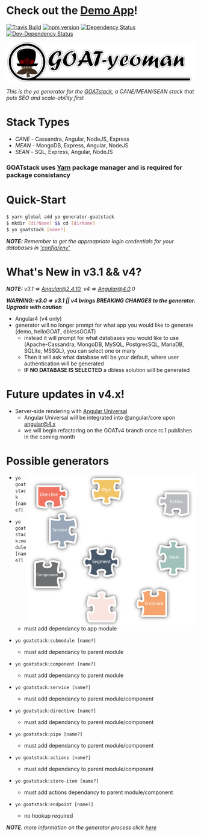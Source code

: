 # Check out the [Demo App](http://www.goatstack.com/)!

[![Travis Build](https://travis-ci.org/JCThomas4214/GOAT-yeoman.svg?branch=master)](https://travis-ci.org/JCThomas4214/GOAT-yeoman)
[![npm version](https://img.shields.io/npm/v/generator-goatstack.svg)](https://www.npmjs.com/package/generator-goatstack)
[![Dependency Status](https://img.shields.io/david/projectSHAI/GOATstack.svg)](https://david-dm.org/projectSHAI/GOAT-stack)
[![Dev-Dependency Status](https://img.shields.io/david/dev/projectSHAI/GOATstack.svg)](https://david-dm.org/projectSHAI/GOAT-stack?type=dev)

[![GOAT yeoman][logo]](https://github.com/projectSHAI/GOATstack)

_This is the yo generator for the [GOATstack](https://github.com/projectSHAI/GOATstack), a CANE/MEAN/SEAN stack that puts SEO and scale-ability first_

# Stack Types

* _CANE_ - Cassandra, Angular, NodeJS, Express
* _MEAN_ - MongoDB, Express, Angular, NodeJS
* _SEAN_ - SQL, Express, Angular, NodeJS

### GOATstack uses [Yarn](https://yarnpkg.com/en/) package manager and is required for package consistancy

# Quick-Start

```sh
$ yarn global add yo generator-goatstack
$ mkdir [dirName] $$ cd [dirName]
$ yo goatstack [name?]
```

_**NOTE:** Remember to get the approapriate login credentials for your databases in ['config/env'](https://github.com/projectSHAI/GOATstack/tree/master/config/env)_

# What's New in v3.1 && v4?

_**NOTE:** v3.1 => Angular@2.4.10, v4 => Angular@4.0.0_

**_WARNING: v3.0 => v3.1 || v4 brings BREAKING CHANGES to the generator. Upgrade with caution_**

* Angular4 (v4 only)
* generator will no longer prompt for what app you would like to generate (demo, helloGOAT, dblessGOAT)
   * instead it will prompt for what databases you would like to use (Apache-Cassandra, MongoDB, MySQL, PostgresSQL, MariaDB, SQLite, MSSQL), you can select one or many
   * Then it will ask what database will be your default, where user authentication will be generated
   * __IF NO DATABASE IS SELECTED__ a dbless solution will be generated

# Future updates in v4.x!

* Server-side rendering with [Angular Universal](https://universal.angular.io/)
  * Angular Universal will be integrated into @angular/core upon [angular@4.x](https://github.com/angular/angular/blob/master/CHANGELOG.md)
  * we will begin refactoring on the GOATv4 branch once rc.1 publishes in the coming month


# Possible generators
  <img align="right" src="https://github.com/JCThomas4214/Documentation/raw/master/GOAT-yeoman/puzzle-pieces.png?raw=true"/>
  
  + `yo goatstack [name?]`
  
  + `yo goatstack:module [name?]`
    + must add dependancy to app module

  + `yo goatstack:submodule [name?]`
    + must add dependancy to parent module
  
  + `yo goatstack:component [name?]`
    + must add dependancy to parent module
  
  + `yo goatstack:service [name?]`
    + must add dependancy to parent module/component
  
  + `yo goatstack:directive [name?]`
    + must add dependancy to parent module/component
  
  + `yo goatstack:pipe [name?]`
    + must add dependancy to parent module/component
  
  + `yo goatstack:actions [name?]`
    + must add dependancy to parent module/component
  
  + `yo goatstack:store-item [name?]`
    + must add actions dependancy to parent module/component
  
  + `yo goatstack:endpoint [name?]`
    + no hookup required
  
  
_**NOTE**: more information on the generator process click [here](https://github.com/projectSHAI/GOATstack/wiki/Yeoman-Generator-usage)_

[logo]: https://github.com/JCThomas4214/Documentation/raw/master/GOAT-yeoman/goat-yeoman-banner.png?raw=true "GOAT-Yeoman"

